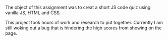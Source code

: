 The object of this assignment was to creat a short JS code quiz using vanilla JS, HTML and CSS.

This project took hours of work and research to put together. Currently I am still woking out a bug that is hindering the high scores from showing on the page. 